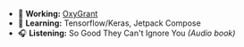- 🔭 **Working:** [OxyGrant](https://github.com/Pen-Source/OxyGrant)
- 🌱 **Learning:** Tensorflow/Keras, Jetpack Compose
- 🎧 **Listening:** So Good They Can't Ignore You *(Audio book)*
